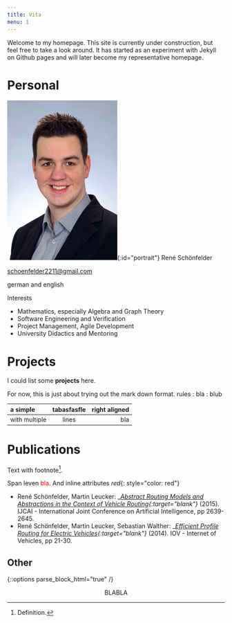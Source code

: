 ```yaml
---
title: Vita
menu: 1
---
```


Welcome to my homepage. This site is currently under construction, but feel free to take a look around. It has started as an experiment with Jekyll on Github pages and will later become my representative homepage.

# Personal

![René Schönfelder](img/portrait.jpg){:id="portrait"}
René Schönfelder

[schoenfelder2211@gmail.com](mailto:schoenfelder2211@gmail.com)

german and english

Interests

* Mathematics, especially Algebra and Graph Theory
* Software Engineering and Verification
* Project Management, Agile Development
* University Didactics and Mentoring

# Projects

I could list some **projects** here.

For now, this is just about trying out the mark down format.
rules
: bla
: blub

| a simple | tabasfasfle | right aligned |
|:-|:-:|-:|
| with multiple | lines | bla |

# Publications

Text with footnote[^1].

Span leven <span style="color: red">bla</span>. And inline attributes *red*{: style="color: red"}

* René Schönfelder, Martin Leucker: __[Abstract Routing Models and Abstractions in the Context of Vehicle Routing](http://ijcai.org/Abstract/15/374){:target="_blank"}__ (2015). IJCAI - International Joint Conference on Artificial Intelligence, pp 2639-2645.
* René Schönfelder, Martin Leucker, Sebastian Walther: __[Efficient Profile Routing for Electric Vehicles](http://dx.doi.org/10.1007/978-3-319-11167-4_3){:target="_blank"}__ (2014). IOV - Internet of Vehicles, pp 21-30.

## Other

{::options parse_block_html="true" /}

<div style="text-align: center;">
BLABLA
</div>


[^1]: Definition.

